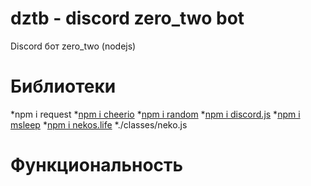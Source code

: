 # dztb - discord zero_two bot
Discord бот zero_two (nodejs)

# Библиотеки

*npm i request
*[npm i cheerio](https://www.npmjs.com/package/cheerio "npm i cheerio")
*[npm i random](https://www.npmjs.com/package/random "npm i random")
*[npm i discord.js](https://www.npmjs.com/package/discord.js "npm i discord.js")
*[npm i msleep](https://www.npmjs.com/package/msleep "npm i msleep")
*[npm i nekos.life](https://www.npmjs.com/package/nekos.life "npm i nekos.life")
*./classes/neko.js

# Функциональность